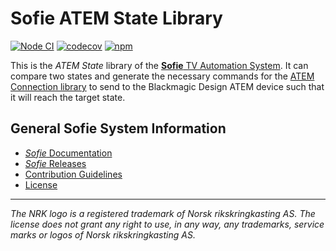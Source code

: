 # Sofie ATEM State Library
[![Node CI](https://github.com/nrkno/sofie-atem-state/actions/workflows/node.yaml/badge.svg)](https://github.com/nrkno/sofie-atem-state/actions/workflows/node.yaml)
[![codecov](https://codecov.io/gh/nrkno/sofie-atem-state/branch/master/graph/badge.svg)](https://codecov.io/gh/nrkno/sofie-atem-state)
[![npm](https://img.shields.io/npm/v/atem-state)](https://www.npmjs.com/package/atem-state)

This is the _ATEM State_ library of the [**Sofie** TV Automation System](https://github.com/nrkno/Sofie-TV-automation/). It can compare two states and generate the necessary commands for the [ATEM Connection library](https://github.com/nrkno/sofie-atem-connection) to send to the Blackmagic Design ATEM device such that it will reach the target state.

## General Sofie System Information
* [_Sofie_ Documentation](https://nrkno.github.io/sofie-core/)
* [_Sofie_ Releases](https://nrkno.github.io/sofie-core/releases)
* [Contribution Guidelines](CONTRIBUTING.md)
* [License](LICENSE)

---

_The NRK logo is a registered trademark of Norsk rikskringkasting AS. The license does not grant any right to use, in any way, any trademarks, service marks or logos of Norsk rikskringkasting AS._

